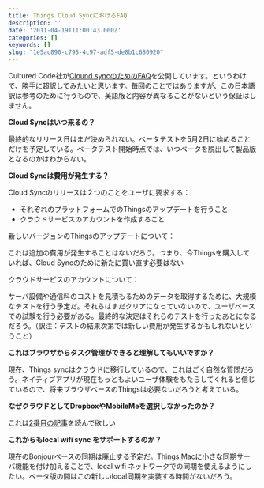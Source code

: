```yaml
---
title: Things Cloud SyncにおけるFAQ
description: ''
date: '2011-04-19T11:00:43.000Z'
categories: []
keywords: []
slug: "1e5ac890-c795-4c97-adf5-de8b1c680920"
---
```

Cultured Code社が[Clound syncのためのFAQ](http://culturedcode.com/things/wiki/index.php/Frequently_Asked_Questions_%28Cloud_Sync%29)を公開しています。というわけで、勝手に超訳してみたいと思います。毎回のことではありますが、この日本語訳は参考のために行うもので、英語版と内容が異なることがないという保証はしません。

**Cloud Syncはいつ来るの？**

最終的なリリース日はまだ決められない。ベータテストを5月2日に始めることだけを予定している。ベータテスト開始時点では、いつベータを脱出して製品版となるのかはわからない。

**Cloud Syncは費用が発生する？**

Cloud Syncのリリースは２つのことをユーザに要求する：

*   それぞれのプラットフォームでのThingsのアップデートを行うこと
*   クラウドサービスのアカウントを作成すること

新しいバージョンのThingsのアップデートについて：

これは追加の費用が発生することはないだろう。つまり、今Thingsを購入していれば、Cloud Syncのために新たに買い直す必要はない

クラウドサービスのアカウントについて：

サーバ設備や通信料のコストを見積もるためのデータを取得するために、大規模なテストを行う予定だ。それらはまだクリアになっていないので、ユーザベースでの試験を行う必要がある。最終的な決定はそれらのテストを行ったあとになるだろう。（訳注：テストの結果次第では新しい費用が発生するかもしれないということ）

**これはブラウザからタスク管理ができると理解してもいいですか？**

現在、Things syncはクラウドに移行しているので、これはごく自然な質問だろう。ネイティブアプリが現在もっともよいユーザ体験をもたらしてくれると信じているので、将来ブラウザベースのThingsは必要ないだろうと考えている。

**なぜクラウドとしてDropboxやMobileMeを選択しなかったのか？**

これは[2番目の記事](http://culturedcode.com/things/blog/2011/01/state-of-sync-part-ii.html)を読んで欲しい

**これからもlocal wifi sync をサポートするのか？**

現在のBonjourベースの同期は廃止する予定だ。Things Macに小さな同期サーバ機能を付け加えることで、local wifi ネットワークでの同期を使えるようにしたい。ベータ版の間はこの新しいlocal同期を実装する時間がないだろう。